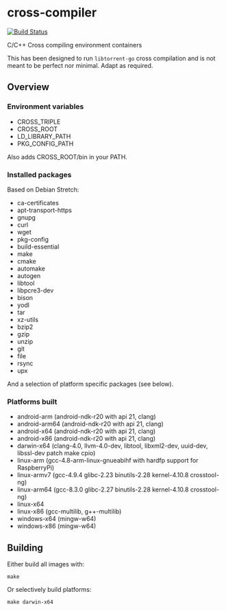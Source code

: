 # cross-compiler 
[![Build Status](https://github.com/i96751414/cross-compiler/workflows/build/badge.svg)](https://github.com/i96751414/cross-compiler/actions)

C/C++ Cross compiling environment containers

This has been designed to run `libtorrent-go` cross compilation and is not meant to be perfect nor minimal. Adapt as required.

## Overview

### Environment variables

-   CROSS_TRIPLE
-   CROSS_ROOT
-   LD_LIBRARY_PATH
-   PKG_CONFIG_PATH

Also adds CROSS_ROOT/bin in your PATH.

### Installed packages

Based on Debian Stretch:
-   ca-certificates
-   apt-transport-https
-   gnupg 
-   curl
-   wget
-   pkg-config
-   build-essential
-   make
-   cmake
-   automake
-   autogen
-   libtool
-   libpcre3-dev
-   bison
-   yodl
-   tar
-   xz-utils
-   bzip2
-   gzip
-   unzip
-   git
-   file
-   rsync
-   upx

And a selection of platform specific packages (see below).

### Platforms built

-   android-arm (android-ndk-r20 with api 21, clang)
-   android-arm64 (android-ndk-r20 with api 21, clang)
-   android-x64 (android-ndk-r20 with api 21, clang)
-   android-x86 (android-ndk-r20 with api 21, clang)
-   darwin-x64 (clang-4.0, llvm-4.0-dev, libtool, libxml2-dev, uuid-dev, libssl-dev patch make cpio)
-   linux-arm (gcc-4.8-arm-linux-gnueabihf with hardfp support for RaspberryPi)
-   linux-armv7 (gcc-4.9.4 glibc-2.23 binutils-2.28 kernel-4.10.8 crosstool-ng)
-   linux-arm64 (gcc-8.3.0 glibc-2.27 binutils-2.28 kernel-4.10.8 crosstool-ng)
-   linux-x64
-   linux-x86 (gcc-multilib, g++-multilib)
-   windows-x64 (mingw-w64)
-   windows-x86 (mingw-w64)

## Building

Either build all images with:

    make

Or selectively build platforms:

    make darwin-x64
